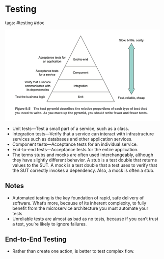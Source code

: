 # Testing

tags: #testing #doc

![img.png](i/img.png)

- Unit tests—Test a small part of a service, such as a class.
- Integration tests—Verify that a service can interact with infrastructure services such as databases and other
  application services.
- Component tests—Acceptance tests for an individual service.
- End-to-end tests—Acceptance tests for the entire application.
- The terms stubs and mocks are often used interchangeably, although they have slightly different behavior. A stub is a
  test double that returns values to the SUT. A mock is a test double that a test uses to verify that the SUT correctly
  invokes a dependency. Also, a mock is often a stub.

## Notes

- Automated testing is the key foundation of rapid, safe delivery of software. What’s more, because of its inherent
  complexity, to fully benefit from the microservice architecture you must automate your tests.
- Unreliable tests are almost as bad as no tests, because if you can’t trust a test, you’re likely to ignore failures.


## End-to-End Testing

- Rather than create one action, is better to test complex flow.